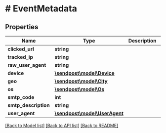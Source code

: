 # # EventMetadata

## Properties

Name | Type | Description | Notes
------------ | ------------- | ------------- | -------------
**clicked_url** | **string** |  | [optional]
**tracked_ip** | **string** |  | [optional]
**raw_user_agent** | **string** |  | [optional]
**device** | [**\sendpost\model\Device**](Device.md) |  | [optional]
**geo** | [**\sendpost\model\City**](City.md) |  | [optional]
**os** | [**\sendpost\model\Os**](Os.md) |  | [optional]
**smtp_code** | **int** |  | [optional]
**smtp_description** | **string** |  | [optional]
**user_agent** | [**\sendpost\model\UserAgent**](UserAgent.md) |  | [optional]

[[Back to Model list]](../../README.md#models) [[Back to API list]](../../README.md#endpoints) [[Back to README]](../../README.md)
